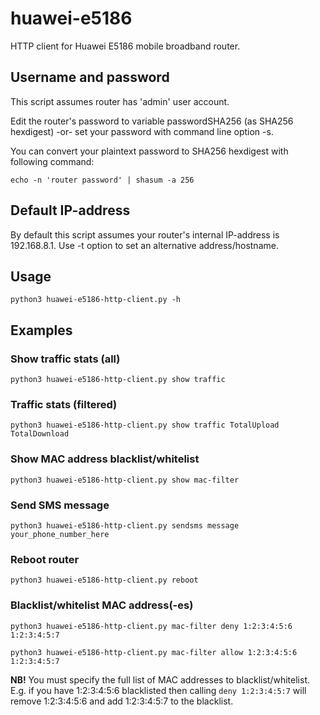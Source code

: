 # huawei-e5186
HTTP client for Huawei E5186 mobile broadband router.

## Username and password

This script assumes router has 'admin' user account.

Edit the router's password to variable passwordSHA256 (as SHA256 hexdigest)
-or-
set your password with command line option -s.

You can convert your plaintext password to SHA256 hexdigest with following command:

```echo -n 'router password' | shasum -a 256```

## Default IP-address

By default this script assumes your router's internal IP-address is 192.168.8.1.
Use -t option to set an alternative address/hostname.

## Usage

```python3 huawei-e5186-http-client.py -h```

## Examples

### Show traffic stats (all)

```python3 huawei-e5186-http-client.py show traffic```

### Traffic stats (filtered)

```python3 huawei-e5186-http-client.py show traffic TotalUpload TotalDownload```

### Show MAC address blacklist/whitelist

```python3 huawei-e5186-http-client.py show mac-filter```

### Send SMS message

```python3 huawei-e5186-http-client.py sendsms message your_phone_number_here```

### Reboot router

```python3 huawei-e5186-http-client.py reboot```

### Blacklist/whitelist MAC address(-es)

```python3 huawei-e5186-http-client.py mac-filter deny 1:2:3:4:5:6 1:2:3:4:5:7```

```python3 huawei-e5186-http-client.py mac-filter allow 1:2:3:4:5:6 1:2:3:4:5:7```

**NB!** You must specify the full list of MAC addresses to blacklist/whitelist.
E.g. if you have 1:2:3:4:5:6 blacklisted then calling `deny 1:2:3:4:5:7` will remove 1:2:3:4:5:6
and add 1:2:3:4:5:7 to the blacklist.
